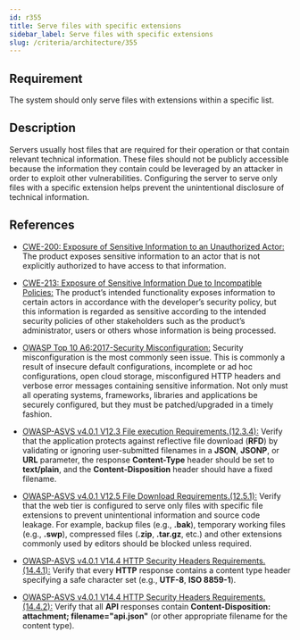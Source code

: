 ```yaml
---
id: r355
title: Serve files with specific extensions
sidebar_label: Serve files with specific extensions
slug: /criteria/architecture/355
---
```


## Requirement

The system should only serve files
with extensions within a specific list.

## Description

Servers usually host files that are required
for their operation
or that contain relevant technical information.
These files should not be publicly accessible
because the information they contain
could be leveraged by an attacker
in order to exploit other vulnerabilities.
Configuring the server
to serve only files with a specific extension
helps prevent the unintentional disclosure
of technical information.

## References

- [CWE-200: Exposure of Sensitive Information to an Unauthorized Actor:](https://cwe.mitre.org/data/definitions/200.html)
The product exposes sensitive information
to an actor that is not explicitly authorized
to have access to that information.

- [CWE-213: Exposure of Sensitive Information Due to Incompatible Policies:](https://cwe.mitre.org/data/definitions/213.html)
The product’s intended functionality exposes information
to certain actors
in accordance with the developer’s security policy,
but this information is regarded as sensitive
according to the intended security policies
of other stakeholders
such as the product’s administrator,
users or others
whose information is being processed.

- [OWASP Top 10 A6:2017-Security Misconfiguration:](https://owasp.org/www-project-top-ten/OWASP_Top_Ten_2017/Top_10-2017_A6-Security_Misconfiguration)
Security misconfiguration is the most commonly seen issue.
This is commonly a result
of insecure default configurations,
incomplete or ad hoc configurations,
open cloud storage,
misconfigured HTTP headers and verbose error messages
containing sensitive information.
Not only must all operating systems,
frameworks, libraries 
and applications be securely configured,
but they must be patched/upgraded
in a timely fashion.

- [OWASP-ASVS v4.0.1 V12.3 File execution Requirements.(12.3.4):](https://owasp.org/www-pdf-archive/OWASP_Application_Security_Verification_Standard_4.0-en.pdf)
Verify that the application
protects against reflective file download (**RFD**)
by validating or ignoring user-submitted filenames
in a **JSON**, **JSONP**,
or **URL** parameter,
the response **Content-Type** header
should be set to **text/plain**,
and the **Content-Disposition** header
should have a fixed filename.

- [OWASP-ASVS v4.0.1 V12.5 File Download Requirements.(12.5.1):](https://owasp.org/www-pdf-archive/OWASP_Application_Security_Verification_Standard_4.0-en.pdf)
Verify that the web tier
is configured to serve only files
with specific file extensions
to prevent unintentional information
and source code leakage.
For example, backup files (e.g., **.bak**),
temporary working files (e.g., **.swp**),
compressed files (**.zip**, **.tar.gz**, etc.)
and other extensions commonly used by editors
should be blocked unless required.

- [OWASP-ASVS v4.0.1 V14.4 HTTP Security Headers Requirements.(14.4.1):](https://owasp.org/www-pdf-archive/OWASP_Application_Security_Verification_Standard_4.0-en.pdf)
Verify that every **HTTP** response
contains a content type header specifying
a safe character set (e.g., **UTF-8**, **ISO 8859-1**).

- [OWASP-ASVS v4.0.1 V14.4 HTTP Security Headers Requirements.(14.4.2):](https://owasp.org/www-pdf-archive/OWASP_Application_Security_Verification_Standard_4.0-en.pdf)
Verify that all **API** responses contain
**Content-Disposition: attachment; filename="api.json"**
(or other appropriate filename for the content type).
